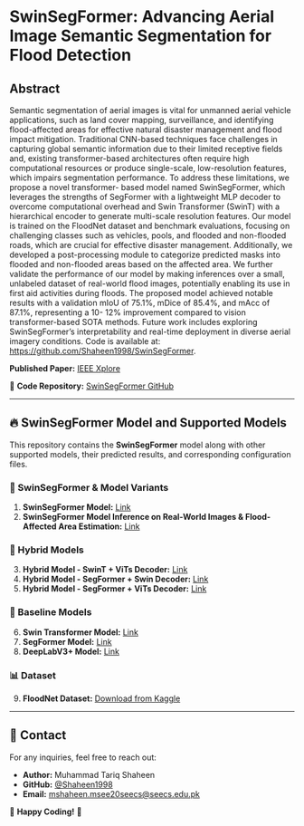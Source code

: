 # SwinSegFormer: Advancing Aerial Image Semantic Segmentation for Flood Detection

## Abstract
Semantic segmentation of aerial images is vital for unmanned aerial vehicle applications,
such as land cover mapping, surveillance, and identifying flood-affected areas for effective natural
disaster management and flood impact mitigation. Traditional CNN-based techniques face challenges in
capturing global semantic information due to their limited receptive fields and, existing transformer-based
architectures often require high computational resources or produce single-scale, low-resolution features,
which impairs segmentation performance. To address these limitations, we propose a novel transformer-
based model named SwinSegFormer, which leverages the strengths of SegFormer with a lightweight MLP
decoder to overcome computational overhead and Swin Transformer (SwinT) with a hierarchical encoder
to generate multi-scale resolution features. Our model is trained on the FloodNet dataset and benchmark
evaluations, focusing on challenging classes such as vehicles, pools, and flooded and non-flooded roads,
which are crucial for effective disaster management. Additionally, we developed a post-processing module
to categorize predicted masks into flooded and non-flooded areas based on the affected area. We further
validate the performance of our model by making inferences over a small, unlabeled dataset of real-world
flood images, potentially enabling its use in first aid activities during floods. The proposed model achieved
notable results with a validation mIoU of 75.1%, mDice of 85.4%, and mAcc of 87.1%, representing a 10-
12% improvement compared to vision transformer-based SOTA methods. Future work includes exploring
SwinSegFormer’s interpretability and real-time deployment in diverse aerial imagery conditions. Code is
available at: https://github.com/Shaheen1998/SwinSegFormer.

**Published Paper:** [IEEE Xplore](https://ieeexplore.ieee.org/stamp/stamp.jsp?tp=&arnumber=10979465)

📌 **Code Repository:** [SwinSegFormer GitHub](https://github.com/Shaheen1998/SwinSegFormer)

---

## 🔥 SwinSegFormer Model and Supported Models
This repository contains the **SwinSegFormer** model along with other supported models, their predicted results, and corresponding configuration files.

### 🚀 SwinSegFormer & Model Variants
1. **SwinSegFormer Model:** [Link](https://github.com/Shaheen1998/SwinSegFormer-Research_All-Supported_Models/tree/main/SwinSegFormer_Model)
2. **SwinSegFormer Model Inference on Real-World Images & Flood-Affected Area Estimation:** [Link](https://github.com/Shaheen1998/SwinSegFormer-Research_All-Supported_Models/tree/main/SwinSegFormer_Model_Inference%20and%20Flooded_Affected_Area_Estimation)

### 🔄 Hybrid Models
3. **Hybrid Model - SwinT + ViTs Decoder:** [Link](https://github.com/Shaheen1998/SwinSegFormer/blob/main/Hybrid%20Model__SwinT_Vit-decoder.ipynb)
4. **Hybrid Model - SegFormer + Swin Decoder:** [Link](https://github.com/Shaheen1998/SwinSegFormer/blob/main/Hybrid%20Model__SegFormer_Swin-decoder.ipynb)
5. **Hybrid Model - SegFormer + ViTs Decoder:** [Link](https://github.com/Shaheen1998/SwinSegFormer/blob/main/Hybrib%20Model%20__SegFormer_Vit-decoder.ipynb)

### 📌 Baseline Models
6. **Swin Transformer Model:** [Link](https://github.com/Shaheen1998/SwinSegFormer-Research_All-Supported_Models/tree/main/Swin_Transformer_Model)
7. **SegFormer Model:** [Link](https://github.com/Shaheen1998/SwinSegFormer-Research_All-Supported_Models/tree/main/SegFormer_Model)
8. **DeepLabV3+ Model:** [Link](https://github.com/Shaheen1998/SwinSegFormer-Research_All-Supported_Models/tree/main/DeepLabV3%2B%20Model)

### 📊 Dataset
9. **FloodNet Dataset:** [Download from Kaggle](https://kaggle.com/datasets/c46b2c738b08fcb6a494f66c17572c9844936498062f7b1884ad8d4c0bbad349)

---

## 🤝 Contact
For any inquiries, feel free to reach out:
- **Author:** Muhammad Tariq Shaheen
- **GitHub:** [@Shaheen1998](https://github.com/Shaheen1998)
- **Email:** mshaheen.msee20seecs@seecs.edu.pk

🚀 **Happy Coding!** 🚀
